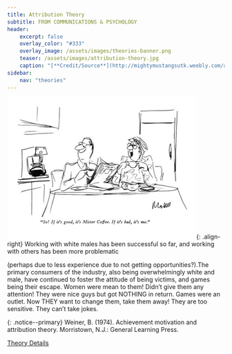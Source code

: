 ```yaml
---
title: Attribution Theory
subtitle: FROM COMMUNICATIONS & PSYCHOLOGY
header:
    excerpt: false
    overlay_color: "#333"
    overlay_image: /assets/images/theories-banner.png
    teaser: /assets/images/attribution-theory.jpg
    caption: "[**Credit/Source**](http://mightymustangsutk.weebly.com/attribution-theory.html)"
sidebar:
    nav: "theories"
---
```


![attribution theory](/assets/images/attribution-theory.jpg){: .align-right}
Working with white males has been successful so far, and working with others has been more problematic

(perhaps due to less experience due to not getting opportunities?).The primary consumers of the industry, also being overwhelmingly white and male, have continued to foster the attitude of being victims, and games being their escape. Women were mean to them! Didn’t give them any attention! They were nice guys but got NOTHING in return. Games were an outlet. Now THEY want to change them, take them away! They are too sensitive. They can’t take jokes.

{: .notice--primary}
Weiner, B. (1974). Achievement motivation and attribution theory. Morristown, N.J.: General Learning Press.

[Theory Details](https://www.utwente.nl/cw/theorieenoverzicht/Theory%20Clusters/Interpersonal%20Communication%20and%20Relations/attribution_theory/)